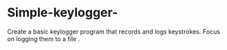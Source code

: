 # Simple-keylogger-
Create a basic keylogger program that records and logs keystrokes. Focus on logging them to a file .
